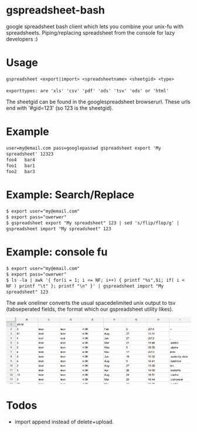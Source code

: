 gspreadsheet-bash
=================

google spreadsheet bash client which lets you combine your unix-fu with spreadsheets. Piping/replacing spreadsheet from the console for lazy developers :)

# Usage 
       
    gspreadsheet <export|import> <spreadsheetname> <sheetgid> <type>

    exporttypes: are 'xls' 'csv' 'pdf' 'ods' 'tsv' 'ods' or 'html'

The sheetgid can be found in the googlespreadsheet browserurl.
These urls end with '#gid=123' (so 123 is the sheetgid).

# Example
  
    user=my@email.com pass=googlepasswd gspreadsheet export 'My spreadsheet' 12323
    foo4   bar4
    foo1   bar1
    foo2   bar3

# Example: Search/Replace 

    $ export user="my@email.com"
    $ export pass="owerwer"
    $ gspreadsheet export "My spreadsheet" 123 | sed 's/flip/flop/g' | gspreadsheet import "My spreadsheet" 123

# Example: console fu

    $ export user="my@email.com"
    $ export pass="owerwer"
    $ ls -la | awk '{ for(i = 1; i <= NF; i++) { printf "%s",$i; if( i < NF ) printf "\t" }; printf "\n" }' | gspreadsheet import "My spreadsheet" 123

The awk oneliner converts the usual spacedelimited unix output to tsv (tabseperated fields, the format which our gspreadsheet utility likes).

  <img alt="" src=".res/example.png"/>

# Todos

* import append instead of delete+upload.

